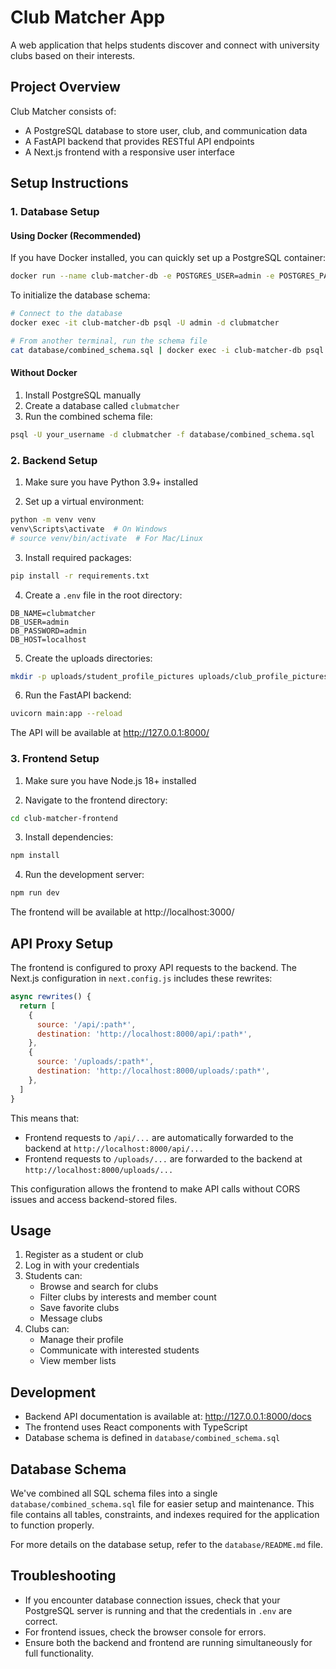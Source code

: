 # Club Matcher App

A web application that helps students discover and connect with university clubs based on their interests.

## Project Overview

Club Matcher consists of:
- A PostgreSQL database to store user, club, and communication data
- A FastAPI backend that provides RESTful API endpoints
- A Next.js frontend with a responsive user interface

## Setup Instructions

### 1. Database Setup

#### Using Docker (Recommended)
If you have Docker installed, you can quickly set up a PostgreSQL container:

```bash
docker run --name club-matcher-db -e POSTGRES_USER=admin -e POSTGRES_PASSWORD=admin -e POSTGRES_DB=clubmatcher -p 5432:5432 -d postgres
```

To initialize the database schema:
```bash
# Connect to the database
docker exec -it club-matcher-db psql -U admin -d clubmatcher

# From another terminal, run the schema file
cat database/combined_schema.sql | docker exec -i club-matcher-db psql -U admin -d clubmatcher
```

#### Without Docker
1. Install PostgreSQL manually 
2. Create a database called `clubmatcher`
3. Run the combined schema file:
```bash
psql -U your_username -d clubmatcher -f database/combined_schema.sql
```

### 2. Backend Setup

1. Make sure you have Python 3.9+ installed

2. Set up a virtual environment:
```bash
python -m venv venv
venv\Scripts\activate  # On Windows
# source venv/bin/activate  # For Mac/Linux
```

3. Install required packages:
```bash
pip install -r requirements.txt
```

4. Create a `.env` file in the root directory:
```
DB_NAME=clubmatcher
DB_USER=admin
DB_PASSWORD=admin
DB_HOST=localhost
```

5. Create the uploads directories:
```bash
mkdir -p uploads/student_profile_pictures uploads/club_profile_pictures
```

6. Run the FastAPI backend:
```bash
uvicorn main:app --reload
```

The API will be available at http://127.0.0.1:8000/

### 3. Frontend Setup

1. Make sure you have Node.js 18+ installed

2. Navigate to the frontend directory:
```bash
cd club-matcher-frontend
```

3. Install dependencies:
```bash
npm install
```

4. Run the development server:
```bash
npm run dev
```

The frontend will be available at http://localhost:3000/

## API Proxy Setup

The frontend is configured to proxy API requests to the backend. The Next.js configuration in `next.config.js` includes these rewrites:

```javascript
async rewrites() {
  return [
    {
      source: '/api/:path*',
      destination: 'http://localhost:8000/api/:path*',
    },
    {
      source: '/uploads/:path*',
      destination: 'http://localhost:8000/uploads/:path*',
    },
  ]
}
```

This means that:
- Frontend requests to `/api/...` are automatically forwarded to the backend at `http://localhost:8000/api/...`
- Frontend requests to `/uploads/...` are forwarded to the backend at `http://localhost:8000/uploads/...`

This configuration allows the frontend to make API calls without CORS issues and access backend-stored files.

## Usage

1. Register as a student or club
2. Log in with your credentials
3. Students can:
   - Browse and search for clubs
   - Filter clubs by interests and member count
   - Save favorite clubs
   - Message clubs
4. Clubs can:
   - Manage their profile
   - Communicate with interested students
   - View member lists

## Development

- Backend API documentation is available at: http://127.0.0.1:8000/docs
- The frontend uses React components with TypeScript
- Database schema is defined in `database/combined_schema.sql`

## Database Schema

We've combined all SQL schema files into a single `database/combined_schema.sql` file for easier setup and maintenance. This file contains all tables, constraints, and indexes required for the application to function properly.

For more details on the database setup, refer to the `database/README.md` file.

## Troubleshooting

- If you encounter database connection issues, check that your PostgreSQL server is running and that the credentials in `.env` are correct.
- For frontend issues, check the browser console for errors.
- Ensure both the backend and frontend are running simultaneously for full functionality.
